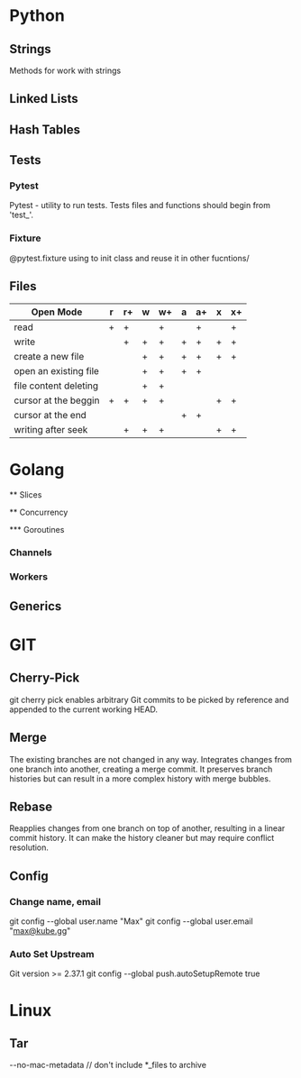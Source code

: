 # Python

## Strings
Methods for work with strings

## Linked Lists

## Hash Tables

## Tests

### Pytest
Pytest - utility to run tests. Tests files and functions should begin from 'test_'.

### Fixture
@pytest.fixture using to init class and reuse it in other fucntions/

## Files

| Open Mode                  | r | r+ | w | w+ | a | a+ | x | x+ |
|----------------------------|---|----|---|----|---|----|---|----|
| read                       | + | +  |   | +  |   | +  |   | +  |
| write                      |   | +  | + | +  | + | +  | + | +  |
| create a new file          |   |    | + | +  | + | +  | + | +  |
| open an existing file      |   |    | + | +  | + | +  |   |    |
| file content deleting      |   |    | + | +  |   |    |   |    |
| cursor at the beggin       | + | +  | + | +  |   |    | + | +  |
| cursor at the end          |   |    |   |    | + | +  |   |    |
| writing after seek         |   | +  | + | +  |   |    | + | +  |



# Golang

** Slices

** Concurrency

*** Goroutines

### Channels

### Workers

## Generics


# GIT

## Cherry-Pick
git cherry pick enables arbitrary Git commits to be picked by reference and appended to the current working HEAD.

## Merge
The existing branches are not changed in any way.
Integrates changes from one branch into another, creating a merge commit. It preserves branch histories but can result in a more complex history with merge bubbles. 

## Rebase
Reapplies changes from one branch on top of another, resulting in a linear commit history. It can make the history cleaner but may require conflict resolution.

## Config

### Change name, email

git config --global user.name "Max"
git config --global user.email "max@kube.gg"

### Auto Set Upstream
Git version >= 2.37.1
git config --global push.autoSetupRemote true

# Linux

## Tar
--no-mac-metadata // don't include *_files to archive
